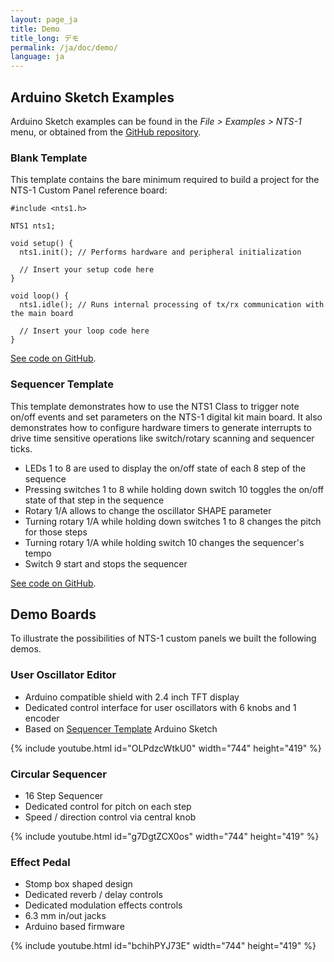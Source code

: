 ```yaml
---
layout: page_ja
title: Demo
title_long: デモ
permalink: /ja/doc/demo/
language: ja
---
```


## Arduino Sketch Examples

Arduino Sketch examples can be found in the _File > Examples > NTS-1_ menu, or obtained from the [GitHub repository](https://github.com/korginc/nts-1-customizations/tree/master/Custom_Panel_RevC/Arduino/libraries/NTS-1).

### Blank Template

This template contains the bare minimum required to build a project for the NTS-1 Custom Panel reference board:

 ```
 #include <nts1.h>

 NTS1 nts1;

 void setup() {
   nts1.init(); // Performs hardware and peripheral initialization
   
   // Insert your setup code here
 }

 void loop() {
   nts1.idle(); // Runs internal processing of tx/rx communication with the main board
   
   // Insert your loop code here
 }
 ```
 
[See code on GitHub](https://github.com/korginc/nts-1-customizations/blob/master/Custom_Panel_RevC/Arduino/libraries/NTS-1/examples/Blank_Template/Blank_Template.ino).

### Sequencer Template

This template demonstrates how to use the NTS1 Class to trigger note on/off events and set parameters on the NTS-1 digital kit main board. It also demonstrates how to configure hardware timers to generate interrupts to drive time sensitive operations like switch/rotary scanning and sequencer ticks.

* LEDs 1 to 8 are used to display the on/off state of each 8 step of the sequence
* Pressing switches 1 to 8 while holding down switch 10 toggles the on/off state of that step in the sequence
* Rotary 1/A allows to change the oscillator SHAPE parameter
* Turning rotary 1/A while holding down switches 1 to 8 changes the pitch for those steps
* Turning rotary 1/A while holding switch 10 changes the sequencer's tempo
* Switch 9 start and stops the sequencer

[See code on GitHub](https://github.com/korginc/nts-1-customizations/blob/master/Custom_Panel_RevC/Arduino/libraries/NTS-1/examples/Sequencer_Template/Sequencer_Template.ino).

## Demo Boards

To illustrate the possibilities of NTS-1 custom panels we built the following demos.

### User Oscillator Editor

* Arduino compatible shield with 2.4 inch TFT display
* Dedicated control interface for user oscillators with 6 knobs and 1 encoder
* Based on [Sequencer Template](#sequencer-template) Arduino Sketch

<!-- ![User Oscillator Editor](../assets/NTS-1_cp_user_osc_editor.jpg) -->

{% include youtube.html id="OLPdzcWtkU0" width="744" height="419" %}

### Circular Sequencer

* 16 Step Sequencer
* Dedicated control for pitch on each step
* Speed / direction control via central knob

<!-- ![Circular Sequencer](../assets/NTS-1_cp_circular_seq.jpg) -->

{% include youtube.html id="g7DgtZCX0os" width="744" height="419" %}

### Effect Pedal

* Stomp box shaped design
* Dedicated reverb / delay controls
* Dedicated modulation effects controls
* 6.3 mm in/out jacks
* Arduino based firmware

<!-- ![Effect Pedal](../assets/NTS-1_cp_effect_pedal.jpg) -->

{% include youtube.html id="bchihPYJ73E" width="744" height="419" %}
